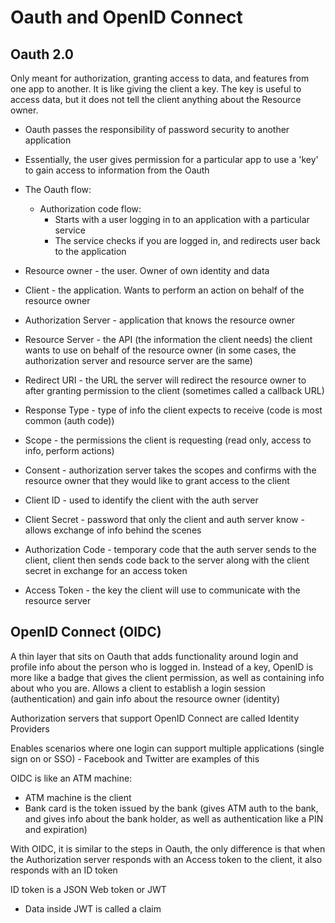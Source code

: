 # Oauth and OpenID Connect

## Oauth 2.0

Only meant for authorization, granting access to data, and features from one app to another.
It is like giving the client a key. The key is useful to access data, but it does not tell the client anything about the Resource owner.

- Oauth passes the responsibility of password security to another application
- Essentially, the user gives permission for a particular app to use a 'key' to gain access to information from the Oauth
- The Oauth flow:
  - Authorization code flow:
    - Starts with a user logging in to an application with a particular service
    - The service checks if you are logged in, and redirects user back to the application

- Resource owner - the user. Owner of own identity and data
- Client - the application. Wants to perform an action on behalf of the resource owner
- Authorization Server - application that knows the resource owner
- Resource Server - the API (the information the client needs) the client wants to use on behalf of the resource owner (in some cases, the authorization server and resource server are the same)
- Redirect URI - the URL the server will redirect the resource owner to after granting permission to the client (sometimes called a callback URL)
- Response Type - type of info the client expects to receive (code is most common (auth code))
- Scope - the permissions the client is requesting (read only, access to info, perform actions)
- Consent - authorization server takes the scopes and confirms with the resource owner that they would like to grant access to the client
- Client ID - used to identify the client with the auth server
- Client Secret - password that only the client and auth server know - allows exchange of info behind the scenes
- Authorization Code - temporary code that the auth server sends to the client, client then sends code back to the server along with the client secret in exchange for an access token
- Access Token - the key the client will use to communicate with the resource server

## OpenID Connect (OIDC)

A thin layer that sits on Oauth that adds functionality around login and profile info about the person who is logged in.
Instead of a key, OpenID is more like a badge that gives the client permission, as well as containing info about who you are.
Allows a client to establish a login session (authentication) and gain info about the resource owner (identity)

Authorization servers that support OpenID Connect are called Identity Providers

Enables scenarios where one login can support multiple applications (single sign on or SSO) - Facebook and Twitter are examples of this

OIDC is like an ATM machine:

- ATM machine is the client
- Bank card is the token issued by the bank (gives ATM auth to the bank, and gives info about the bank holder, as well as authentication like a PIN and expiration)

With OIDC, it is similar to the steps in Oauth, the only difference is that when the Authorization server responds with an Access token to the client, it also responds with an ID token

ID token is a JSON Web token or JWT

- Data inside JWT is called a claim
